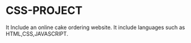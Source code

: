 # CSS-PROJECT
It Include an online cake ordering website. It include languages such as HTML,CSS,JAVASCRIPT. 
